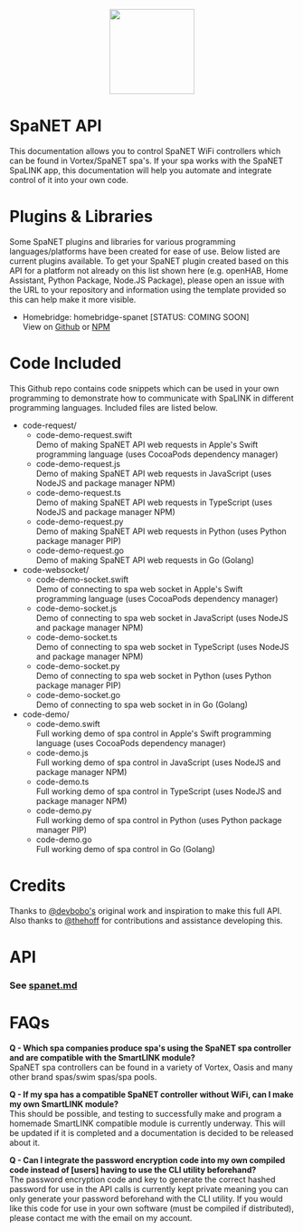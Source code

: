 <p align="center">
  <img src="https://spanet.com.au/wp-content/uploads/AppLogo_pic-450x451.png" width="150">
</p>

# SpaNET API
This documentation allows you to control SpaNET WiFi controllers which can be found in Vortex/SpaNET spa's. If your spa works with the SpaNET SpaLINK app, this documentation will help you automate and integrate control of it into your own code.

# Plugins & Libraries
Some SpaNET plugins and libraries for various programming languages/platforms have been created for ease of use. Below listed are current plugins available. To get your SpaNET plugin created based on this API for a platform not already on this list shown here (e.g. openHAB, Home Assistant, Python Package, Node.JS Package), please open an issue with the URL to your repository and information using the template provided so this can help make it more visible.
* Homebridge: homebridge-spanet [STATUS: COMING SOON]  
  View on [Github](https://github.com/BlaT2512/homebridge-spanet) or [NPM](https://www.npmjs.com/)
<!--
* Javascript: spanet [STATUS: NOT YET PLANNED]  
  View on [Github](https://github.com/BlaT2512) or [NPM](https://www.npmjs.com/)
* Python: spanet [STATUS: NOT YET PLANNED]  
  View on [Github](https://github.com/BlaT2512) or [PyPI](https://pypi.org/)
-->

# Code Included
This Github repo contains code snippets which can be used in your own programming to demonstrate how to communicate with SpaLINK in different programming languages. Included files are listed below.
* code-request/
  * code-demo-request.swift  
  Demo of making SpaNET API web requests in Apple's Swift programming language (uses CocoaPods dependency manager)
  * code-demo-request.js  
  Demo of making SpaNET API web requests in JavaScript (uses NodeJS and package manager NPM)
  * code-demo-request.ts  
  Demo of making SpaNET API web requests in TypeScript (uses NodeJS and package manager NPM)
  * code-demo-request.py  
  Demo of making SpaNET API web requests in Python (uses Python package manager PIP)
  * code-demo-request.go  
  Demo of making SpaNET API web requests in Go (Golang)
* code-websocket/
  * code-demo-socket.swift  
  Demo of connecting to spa web socket in Apple's Swift programming language (uses CocoaPods dependency manager)
  * code-demo-socket.js  
  Demo of connecting to spa web socket in JavaScript (uses NodeJS and package manager NPM)
  * code-demo-socket.ts   
  Demo of connecting to spa web socket in TypeScript (uses NodeJS and package manager NPM)
  * code-demo-socket.py  
  Demo of connecting to spa web socket in Python (uses Python package manager PIP)
  * code-demo-socket.go  
  Demo of connecting to spa web socket in in Go (Golang)
* code-demo/
  * code-demo.swift  
  Full working demo of spa control in Apple's Swift programming language (uses CocoaPods dependency manager)
  * code-demo.js  
  Full working demo of spa control in JavaScript (uses NodeJS and package manager NPM)
  * code-demo.ts  
  Full working demo of spa control in TypeScript (uses NodeJS and package manager NPM)
  * code-demo.py  
  Full working demo of spa control in Python (uses Python package manager PIP)
  * code-demo.go  
  Full working demo of spa control in Go (Golang)

# Credits
Thanks to [@devbobo's](https://github.com/devbobo) original work and inspiration to make this full API.  
Also thanks to [@thehoff](https://github.com/thehoff) for contributions and assistance developing this.

# API
### See [spanet.md](spanet.md)

# FAQs
**Q - Which spa companies produce spa's using the SpaNET spa controller and are compatible with the SmartLINK module?**  
SpaNET spa controllers can be found in a variety of Vortex, Oasis and many other brand spas/swim spas/spa pools.

**Q - If my spa has a compatible SpaNET controller without WiFi, can I make my own SmartLINK module?**  
This should be possible, and testing to successfully make and program a homemade SmartLINK compatible module is currently underway. This will be updated if it is completed and a documentation is decided to be released about it.

**Q - Can I integrate the password encryption code into my own compiled code instead of [users] having to use the CLI utility beforehand?**  
The password encryption code and key to generate the correct hashed password for use in the API calls is currently kept private meaning you can only generate your password beforehand with the CLI utility. If you would like this code for use in your own software (must be compiled if distributed), please contact me with the email on my account.
